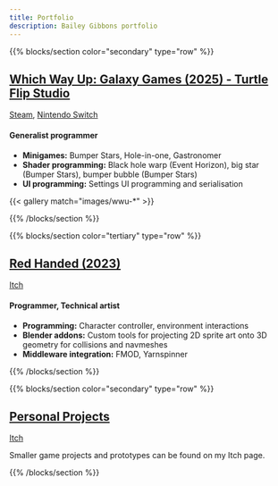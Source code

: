 ```yaml
---
title: Portfolio
description: Bailey Gibbons portfolio
---
```


{{% blocks/section color="secondary" type="row" %}}
## [Which Way Up: Galaxy Games (2025) - Turtle Flip Studio]()
[Steam](https://store.steampowered.com/app/2318660/Which_Way_Up_Galaxy_Games/), [Nintendo Switch](https://ec.nintendo.com/AU/en/titles/70010000069413)

#### Generalist programmer

* **Minigames:** Bumper Stars, Hole-in-one, Gastronomer
* **Shader programming:** Black hole warp (Event Horizon), big star (Bumper Stars), bumper bubble (Bumper Stars)
* **UI programming:** Settings UI programming and serialisation

{{< gallery match="images/wwu-*" >}} 

{{% /blocks/section %}}


{{% blocks/section color="tertiary" type="row" %}}
## [Red Handed (2023)]()
[Itch](https://bazzagibbs.itch.io/red-handed)

#### Programmer, Technical artist

* **Programming:** Character controller, environment interactions
* **Blender addons:** Custom tools for projecting 2D sprite art onto 3D geometry for collisions and navmeshes
* **Middleware integration:** FMOD, Yarnspinner

{{% /blocks/section %}}


{{% blocks/section color="secondary" type="row" %}}
## [Personal Projects]()
[Itch](https://bazzagibbs.itch.io/)

Smaller game projects and prototypes can be found on my Itch page.

{{% /blocks/section %}}
